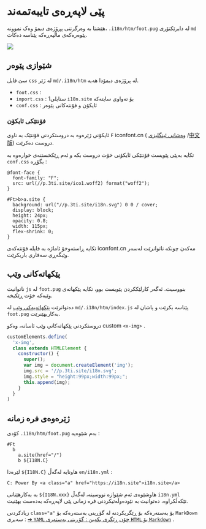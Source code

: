 # پێی لاپەڕەی تایبەتمەند

هێشتا بە وەرگرتنی پڕۆژەی دیمۆ وەک نموونە، `.i18n/htm/foot.pug` لە دایرێکتۆری `md` پێوەرەکەی ماڵپەڕەکە پێناسە دەکات.

![](https://p.3ti.site/1721286077.avif)

## شێوازی پێوەر

سێ فایل `css` لە ژێر `md/.i18n/htm` لە پرۆژەی دیمۆدا هەیە.

* `foot.css` :
* `import.css` : 1ستایلی `i18n.site` بۆ تەواوی سایتەکە
* `conf.css` : ئایکۆن و فۆنتەکانی پێوەر

### فۆنتێکی ئایکۆن

ئایکۆنی ژێرەوە بە دروستکردنی فۆنتێک بە ناوی `F` iconfont.cn ( [وەشانی ئینگلیزی](https://www.iconfont.cn/?lang=en-us) /[中文版](https://www.iconfont.cn/?lang=zh)) دروست دەکرێت.

تکایە بەپێی پێویست فۆنتێکی ئایکۆنی خۆت دروست بکە و ئەم ڕێکخستنەی خوارەوە بە `conf.css` بگۆڕە :

```
@font-face {
  font-family: "F";
  src: url(//p.3ti.site/ico1.woff2) format("woff2");
}

#Ft>b>a.site {
  background: url("//p.3ti.site/i18n.svg") 0 0 / cover;
  display: block;
  height: 24px;
  opacity: 0.8;
  width: 115px;
  flex-shrink: 0;
}
```

تکایە ڕاستەوخۆ ئاماژە بە فایلە فۆنتەکەی iconfont.cn مەکەن چونکە ناتوانرێت لەسەر وێبگەڕی سەفاری باربکرێت.

## پێکهاتەکانی وێب

ناتوانیت `js` لە `foot.pug` بنووسیت. ئەگەر کارلێککردن پێویست بوو، تکایە پێکهاتەی وێبەکە خۆت ڕێکبخە.

دەتوانرێت [پێکهاتەیەکی وێب](https://www.freecodecamp.org/news/build-your-first-web-component/) لە `md/.i18n/htm/index.js` پێناسە بکرێت و پاشان لە `foot.pug` بەکاربهێنرێت.

دروستکردنی پێکهاتەکانی وێب ئاسانە، وەکو custom `<x-img>` .

```js
customElements.define(
  'x-img',
  class extends HTMLElement {
    constructor() {
      super();
      var img = document.createElement('img');
      img.src = '//p.3ti.site/i18n.svg';
      img.style = "height:99px;width:99px;";
      this.append(img);
    }
  }
)
```

## ژێرەوەی فرە زمانە

کۆدی `.i18n/htm/foot.pug` بەم شێوەیە :

```
#Ft
  b
    a.site(href="/")
    b ${I18N.C}
```

لێرەدا `${I18N.C}` هاوتایە لەگەڵ `en/i18n.yml` :

```
C: Power By <a class="a" href="https://i18n.site">i18n.site</a>
```

بە بەکارهێنانی `${I18N.xxx}` هاوشێوەی ئەم شێوازە نووسینە، لەگەڵ `i18n.yml` تێکەڵکراوە، دەتوانیت بە نێودەوڵەتیکردنی فرە زمانی پێی لاپەڕەکە بەدەست بهێنیت.

زیادکردنی `class="a"` بۆ بەستەرەکە بۆ ڕێگریکردنە لە گۆڕینی بەستەرەکە بۆ `MarkDown` سەیری :
 [➔ `YAML` چۆن ڕێگری بکەین : گۆڕینی بەستەری `HTML` بۆ `Markdown`](/i18/qa#H2) .